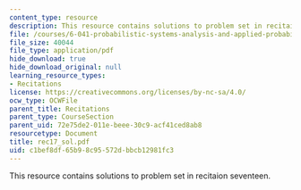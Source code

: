```yaml
---
content_type: resource
description: This resource contains solutions to problem set in recitaion seventeen.
file: /courses/6-041-probabilistic-systems-analysis-and-applied-probability-spring-2006/c1bef8df65b98c95572dbbcb12981fc3_rec17_sol.pdf
file_size: 40044
file_type: application/pdf
hide_download: true
hide_download_original: null
learning_resource_types:
- Recitations
license: https://creativecommons.org/licenses/by-nc-sa/4.0/
ocw_type: OCWFile
parent_title: Recitations
parent_type: CourseSection
parent_uid: 72e75de2-011e-beee-30c9-acf41ced8ab8
resourcetype: Document
title: rec17_sol.pdf
uid: c1bef8df-65b9-8c95-572d-bbcb12981fc3
---
```

This resource contains solutions to problem set in recitaion seventeen.